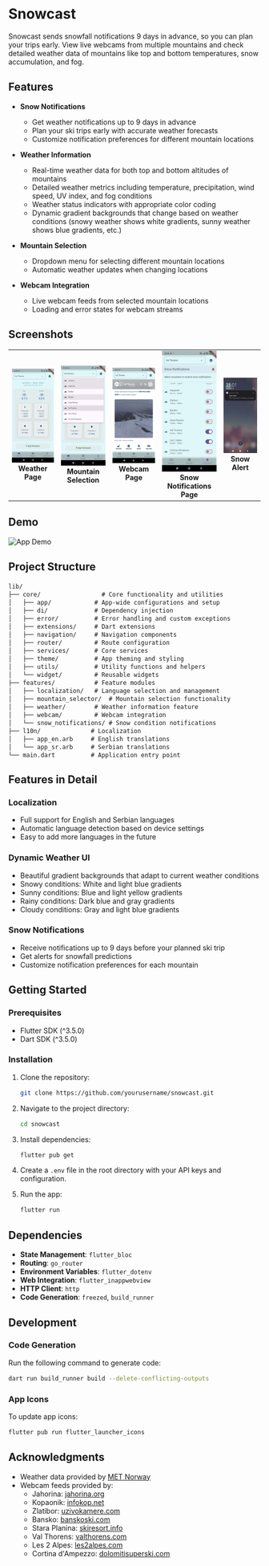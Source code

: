 # Snowcast

Snowcast sends snowfall notifications 9 days in advance, so you can plan your trips early. View live webcams from multiple mountains and check detailed weather data of mountains like top and bottom temperatures, snow accumulation, and fog.

## Features

- **Snow Notifications**
  - Get weather notifications up to 9 days in advance
  - Plan your ski trips early with accurate weather forecasts
  - Customize notification preferences for different mountain locations

- **Weather Information**
  - Real-time weather data for both top and bottom altitudes of mountains
  - Detailed weather metrics including temperature, precipitation, wind speed, UV index, and fog conditions
  - Weather status indicators with appropriate color coding
  - Dynamic gradient backgrounds that change based on weather conditions (snowy weather shows white gradients, sunny weather shows blue gradients, etc.)

- **Mountain Selection**
  - Dropdown menu for selecting different mountain locations
  - Automatic weather updates when changing locations

- **Webcam Integration**
  - Live webcam feeds from selected mountain locations
  - Loading and error states for webcam streams

## Screenshots
<table>
  <tr>
    <td align="center">
      <img src="assets/screenshots/weather_page.jpg" alt="Weather Page" width="200"/>
      <br>
      <b>Weather Page</b>
    </td>
    <td align="center">
      <img src="assets/screenshots/mountain_selection.jpg" alt="Mountain Selection" width="200"/>
      <br>
      <b>Mountain Selection</b>
    </td>
    <td align="center">
      <img src="assets/screenshots/webcam_page.jpg" alt="Webcam Page" width="200"/>
      <br>
      <b>Webcam Page</b>
    </td>
    <td align="center">
      <img src="assets/screenshots/snow_notifications_page.jpg" alt="Snow Notifications Page" width="200"/>
      <br>
      <b>Snow Notifications Page</b>
    </td>
    <td align="center">
      <img src="assets/screenshots/snow_alert.jpg" alt="Snow Alert" width="200"/>
      <br>
      <b>Snow Alert</b>
    </td>
  </tr>
</table>

## Demo
<img src="assets/screenshots/demo.gif" width="350" alt="App Demo"/>

## Project Structure

```
lib/
├── core/                 # Core functionality and utilities
│   ├── app/            # App-wide configurations and setup
│   ├── di/             # Dependency injection
│   ├── error/          # Error handling and custom exceptions
│   ├── extensions/     # Dart extensions
│   ├── navigation/     # Navigation components
│   ├── router/         # Route configuration
│   ├── services/       # Core services
│   ├── theme/          # App theming and styling
│   ├── utils/          # Utility functions and helpers
│   └── widget/         # Reusable widgets
├── features/           # Feature modules
│   ├── localization/   # Language selection and management
│   ├── mountain_selector/  # Mountain selection functionality
│   ├── weather/        # Weather information feature
│   ├── webcam/         # Webcam integration
│   └── snow_notifications/ # Snow condition notifications
├── l10n/              # Localization
│   ├── app_en.arb     # English translations
│   └── app_sr.arb     # Serbian translations
└── main.dart          # Application entry point
```

## Features in Detail

### Localization
- Full support for English and Serbian languages
- Automatic language detection based on device settings
- Easy to add more languages in the future

### Dynamic Weather UI
- Beautiful gradient backgrounds that adapt to current weather conditions
- Snowy conditions: White and light blue gradients
- Sunny conditions: Blue and light yellow gradients
- Rainy conditions: Dark blue and gray gradients
- Cloudy conditions: Gray and light blue gradients

### Snow Notifications
- Receive notifications up to 9 days before your planned ski trip
- Get alerts for snowfall predictions
- Customize notification preferences for each mountain

## Getting Started

### Prerequisites

- Flutter SDK (^3.5.0)
- Dart SDK (^3.5.0)

### Installation

1. Clone the repository:
   ```bash
   git clone https://github.com/yourusername/snowcast.git
   ```

2. Navigate to the project directory:
   ```bash
   cd snowcast
   ```

3. Install dependencies:
   ```bash
   flutter pub get
   ```

4. Create a `.env` file in the root directory with your API keys and configuration.

5. Run the app:
   ```bash
   flutter run
   ```

## Dependencies

- **State Management**: `flutter_bloc`
- **Routing**: `go_router`
- **Environment Variables**: `flutter_dotenv`
- **Web Integration**: `flutter_inappwebview`
- **HTTP Client**: `http`
- **Code Generation**: `freezed`, `build_runner`

## Development

### Code Generation

Run the following command to generate code:
```bash
dart run build_runner build --delete-conflicting-outputs
```

### App Icons

To update app icons:
```bash
flutter pub run flutter_launcher_icons
```

## Acknowledgments

- Weather data provided by [MET Norway](https://api.met.no/)
- Webcam feeds provided by:
  - Jahorina: [jahorina.org](https://www.jahorina.org)
  - Kopaonik: [infokop.net](https://m.infokop.net)
  - Zlatibor: [uzivokamere.com](https://uzivokamere.com)
  - Bansko: [banskoski.com](https://www.banskoski.com)
  - Stara Planina: [skiresort.info](https://www.skiresort.info)
  - Val Thorens: [valthorens.com](https://www.valthorens.com)
  - Les 2 Alpes: [les2alpes.com](https://www.les2alpes.com)
  - Cortina d'Ampezzo: [dolomitisuperski.com](https://www.dolomitisuperski.com)
